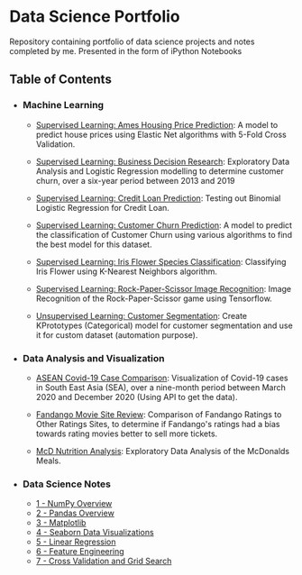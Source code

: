 # Data Science Portfolio
Repository containing portfolio of data science projects and notes completed by me. Presented in the form of iPython Notebooks

## Table of Contents

- ### Machine Learning

	- [Supervised Learning: Ames Housing Price Prediction](https://github.com/mch-fauzy/Data-Science/blob/main/Machine_Learing/Supervised_Learning/Regression/Ames_Housing_Price_Prediction/Ames%20Housing%20Price%20Prediction_Elastic_Net.ipynb): A model to predict house prices using Elastic Net algorithms with 5-Fold Cross Validation.
	
	- [Supervised Learning: Business Decision Research](https://github.com/mch-fauzy/Data-Science/blob/main/Machine_Learing/Supervised_Learning/Classification/Business_Decision_Research/Business%20Decision%20Research_Logistic%20Regression.ipynb): Exploratory Data Analysis and Logistic Regression modelling to determine customer churn, over a six-year period between 2013 and 2019
	
	- [Supervised Learning: Credit Loan Prediction](https://github.com/mch-fauzy/Data-Science/blob/main/Machine_Learing/Supervised_Learning/Classification/Credit_Loan_Prediction/Credit%20Loan%20Prediction_Logistic%20Regression.ipynb): Testing out Binomial Logistic Regression for Credit Loan.
	
	- [Supervised Learning: Customer Churn Prediction](https://github.com/mch-fauzy/Data-Science/blob/main/Machine_Learing/Supervised_Learning/Classification/Customer_Churn_Prediction/Customer_Churn_Prediction_Various_ML.ipynb): A model to predict the classification of Customer Churn using various algorithms to find the best model for this dataset.
	
	- [Supervised Learning: Iris Flower Species Classification](https://github.com/mch-fauzy/Data-Science/blob/main/Machine_Learing/Supervised_Learning/Classification/Iris_Flower_Species_Classification/Iris%20Flower_KNN.ipynb): Classifying Iris Flower using K-Nearest Neighbors algorithm.
	
	- [Supervised Learning: Rock-Paper-Scissor Image Recognition](https://github.com/mch-fauzy/Data-Science/blob/main/Machine_Learing/Supervised_Learning/Classification/Rock_Paper_Scissor_Image_Recognition/Rock-Paper-Scissor_Tensorflow.ipynb): Image Recognition of the Rock-Paper-Scissor game using Tensorflow.
	
  	- [Unsupervised Learning: Customer Segmentation](https://github.com/mch-fauzy/Data-Science/blob/main/Machine_Learing/Unsupervised_Learning/Clustering/Customer_Segmentation/Customer%20Segmentation_KPrototypes.ipynb): Create KPrototypes (Categorical) model for customer segmentation and use it for custom dataset (automation purpose).


- ### Data Analysis and Visualization

	- [ASEAN Covid-19 Case Comparison](https://github.com/mch-fauzy/Data-Science/blob/main/Data_Analysis_and_Visualization/ASEAN_Covid_19_Case_Comparison_via_API/ASEAN%20Covid-19%20Case%20Comparison_via_API.ipynb): Visualization of Covid-19 cases in South East Asia (SEA), over a nine-month period between March 2020 and December 2020 (Using API to get the data).
	
	- [Fandango Movie Site Review](https://github.com/mch-fauzy/Data-Science/blob/main/Data_Analysis_and_Visualization/Fandango_Movies_Site_Review/Fandango%20Movies%20Site%20Review.ipynb): Comparison of Fandango Ratings to Other Ratings Sites, to determine if Fandango's ratings had a bias towards rating movies better to sell more tickets.
	
	- [McD Nutrition Analysis](https://github.com/mch-fauzy/Data-Science/blob/main/Data_Analysis_and_Visualization/McD_Nutrition_Analysis/McD_Nutrition_Analysis.ipynb): Exploratory Data Analysis of the McDonalds Meals.


- ### Data Science Notes
	- [1 - NumPy Overview](https://github.com/mch-fauzy/Data-Science/blob/main/Data_Science_Notes/1_Numpy/1%20-%20NumPy%20Overview.ipynb)
	- [2 - Pandas Overview](https://github.com/mch-fauzy/Data-Science/blob/main/Data_Science_Notes/2_Pandas/2%20-%20Pandas%20Overview.ipynb)
	- [3 - Matplotlib](https://github.com/mch-fauzy/Data-Science/blob/main/Data_Science_Notes/3_Matplotlib/3%20-%20Matplotlib.ipynb)
	- [4 - Seaborn Data Visualizations](https://github.com/mch-fauzy/Data-Science/blob/main/Data_Science_Notes/4_Seaborn_Data_Visualizations/4%20-%20Seaborn%20Data%20Visualizations.ipynb)
	- [5 - Linear Regression](https://github.com/mch-fauzy/Data-Science/blob/main/Data_Science_Notes/5_Linear_Regression/5_Linear_Regression.ipynb)
	- [6 - Feature Engineering](https://github.com/mch-fauzy/Data-Science/blob/main/Data_Science_Notes/6_Feature_Engineering/6_Feature_Engineering_and_Data_Preparation.ipynb)
	- [7 - Cross Validation and Grid Search](https://github.com/mch-fauzy/Data-Science/blob/main/Data_Science_Notes/7_Cross_Validation_and_Grid_Search/7_Cross_Validation_and_Grid_Search.ipynb)
	
